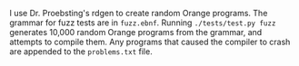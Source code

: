 I use Dr. Proebsting's rdgen to create random Orange programs. The grammar for fuzz tests are in `fuzz.ebnf`. Running 
`./tests/test.py fuzz` generates 10,000 random Orange programs from the grammar, and attempts to compile them. Any 
programs that caused the compiler to crash are appended to the `problems.txt` file.